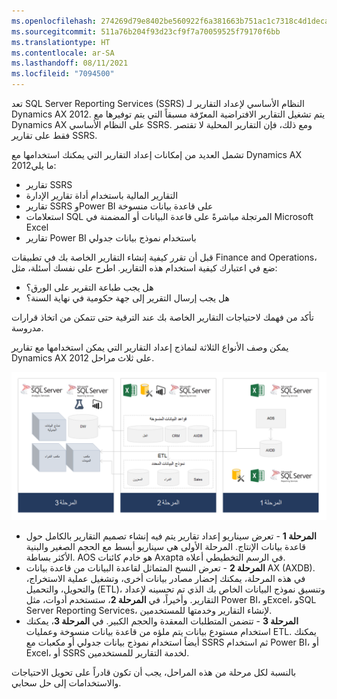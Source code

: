 ```yaml
---
ms.openlocfilehash: 274269d79e8402be560922f6a381663b751ac1c7318c4d1deca22241c139a43c
ms.sourcegitcommit: 511a76b204f93d23cf9f7a70059525f79170f6bb
ms.translationtype: HT
ms.contentlocale: ar-SA
ms.lasthandoff: 08/11/2021
ms.locfileid: "7094500"
---
```

تعد SQL Server Reporting Services (SSRS) النظام الأساسي لإعداد التقارير لـ Dynamics AX 2012. يتم تشغيل التقارير الافتراضية المعرّفة مسبقاً التي يتم توفيرها مع Dynamics AX على النظام الأساسي SSRS. ومع ذلك، فإن التقارير المحلية لا تقتصر فقط على تقارير SSRS. 

تشمل العديد من إمكانات إعداد التقارير التي يمكنك استخدامها مع Dynamics AX 2012ما يلي:

- تقارير SSRS 
- التقارير المالية باستخدام أداة تقارير الإدارة 
- تقارير SSRS وPower BI على قاعدة بيانات منسوخة 
- استعلامات SQL المرتجلة مباشرةً على قاعدة البيانات أو المضمنة في Microsoft Excel 
- تقارير Power BI باستخدام نموذج بيانات جدولي

قبل أن تقرر كيفية إنشاء التقارير الخاصة بك في تطبيقات Finance and Operations، ضع في اعتبارك كيفية استخدام هذه التقارير. اطرح على نفسك أسئلة، مثل:

- هل يجب طباعة التقرير على الورق؟ 
- هل يجب إرسال التقرير إلى جهة حكومية في نهاية السنة؟ 

تأكد من فهمك لاحتياجات التقارير الخاصة بك عند الترقية حتى تتمكن من اتخاذ قرارات مدروسة. 

يمكن وصف الأنواع الثلاثة لنماذج إعداد التقارير التي يمكن استخدامها مع تقارير Dynamics AX 2012 على ثلاث مراحل. 

[ ![رسم تخطيطي يوضح المراحل الثلاث التي تمثل الأنواع الثلاثة لنماذج إعداد التقارير.](../media/stages.png) ](../media/stages.png#lightbox)


- **المرحلة 1** - تعرض سيناريو إعداد تقارير يتم فيه إنشاء تصميم التقارير بالكامل حول قاعدة بيانات الإنتاج. المرحلة الأولى هي سيناريو أبسط مع الحجم الصغير والبنية الأكثر بساطة. AOS هو خادم كائنات Axapta في الرسم التخطيطي أعلاه.
- **المرحلة 2** - تعرض النسخ المتماثل لقاعدة البيانات من قاعدة بيانات AX (AXDB). في هذه المرحلة، يمكنك إحضار مصادر بيانات أخرى، وتشغيل عملية الاستخراج، والتحويل، والتحميل (ETL)، وتنسيق نموذج البيانات الخاص بك الذي تم تحسينه لإعداد التقارير. وأخيراً، في **المرحلة 2**، ستستخدم أدوات، مثل Power BI، وExcel، وSQL Server Reporting Services، لإنشاء التقارير وخدمتها للمستخدمين. 
- **المرحلة 3** - تتضمن المتطلبات المعقدة والحجم الكبير. في **المرحلة 3**، يمكنك استخدام مستودع بيانات يتم ملؤه من قاعدة بيانات منسوخة وعمليات ETL. يمكنك أيضاً استخدام نموذج بيانات جدولي أو مكعبات مع SSRS ثم استخدام Power BI، أو Excel، أو SSRS لخدمة التقارير للمستخدمين. 

بالنسبة لكل مرحلة من هذه المراحل، يجب أن تكون قادراً على تحويل الاحتياجات والاستخدامات إلى حل سحابي. 

